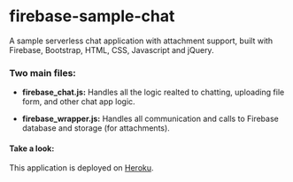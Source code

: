 # firebase-sample-chat

A sample serverless chat application with attachment support, built with Firebase, Bootstrap, HTML, CSS, Javascript and jQuery.

### Two main files:

- **firebase_chat.js:** Handles all the logic realted to chatting, uploading file form, and other chat app logic.

- **firebase_wrapper.js:** Handles all communication and calls to Firebase database and storage (for attachments).

#### Take a look:

This application is deployed on [Heroku](https://firebase-sample-chat.herokuapp.com/firebase_chat.html).
